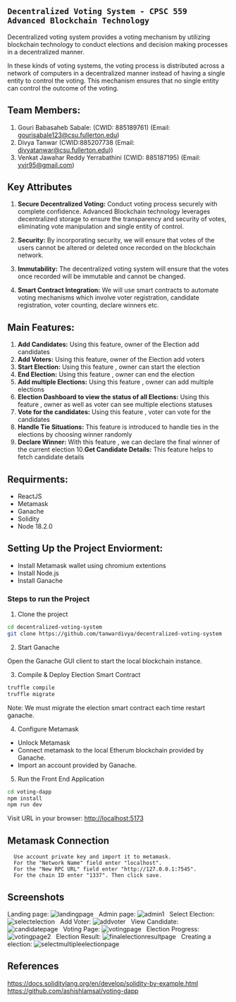 ## `Decentralized Voting System - CPSC 559 Advanced Blockchain Technology`

<p>Decentralized voting system provides a voting mechanism by utilizing blockchain technology to conduct elections and decision making processes in a decentralized manner.
<p>In these kinds of voting systems, the voting process is distributed across a network of computers in a decentralized manner instead of having a single entity to control the voting. This mechanism ensures that no single entity can control the outcome of the voting.


## Team Members:
1. Gouri Babasaheb Sabale:  (CWID: 885189761) (Email: gourisabale123@csu.fullerton.edu)
2. Divya Tanwar (CWID:885207738 (Email: divyatanwar@csu.fullerton.edu))
3. Venkat Jawahar Reddy Yerrabathini (CWID: 885187195) (Email: yvjr95@gmail.com)



## Key Attributes

1. **Secure Decentralized Voting:** Conduct voting process securely with complete confidence. Advanced Blockchain technology leverages decentralized storage to ensure the transparency and security of votes, eliminating vote manipulation and single entity of control.

2. **Security:** By incorporating security, we will ensure that votes of the users cannot be altered or deleted once recorded on the blockchain network.

3. **Immutability:** The decentralized voting system will ensure that the votes once recorded will be immutable and cannot be changed.

4. **Smart Contract Integration:** We will use smart contracts to automate voting mechanisms which involve voter registration, candidate registration, voter counting, declare winners etc.


## Main Features:

1. **Add Candidates:** Using this feature, owner of the Election add candidates
2. **Add Voters:** Using this feature, owner of the Election add voters
3. **Start Election:** Using this feature , owner can start the election
4. **End Election:** Using this feature , owner can end the election
5. **Add multiple Elections:** Using this feature , owner can add multiple elections
6. **Election Dashboard to view the status of all Elections:** Using this feature , owner as well as voter can see multiple elections statuses
7. **Vote for the candidates:** Using this feature , voter can vote for the candidates
8. **Handle Tie Situations:** This feature is introduced to handle ties in the elections by choosing winner randomly
9. **Declare Winner:** With this feature , we can declare the final winner of the current election
10.**Get Candidate Details:** This feature helps to fetch candidate details


## Requirments:

- ReactJS
- Metamask
- Ganache
- Solidity
- Node 18.2.0


## Setting Up the Project Enviorment:

- Install Metamask wallet using chromium extentions
- Install Node.js
- Install Ganache

### Steps to run the Project

1. Clone the project

```bash
cd decentralized-voting-system
git clone https://github.com/tanwardivya/decentralized-voting-system
```

2. Start Ganache

Open the Ganache GUI client to start the local blockchain instance.

3. Compile & Deploy Election Smart Contract

```bash
truffle compile
truffle migrate
```

Note: We must migrate the election smart contract each time restart ganache.

4. Configure Metamask

- Unlock Metamask
- Connect metamask to the local Etherum blockchain provided by Ganache.
- Import an account provided by Ganache.

5. Run the Front End Application

```bash
cd voting-dapp
npm install
npm run dev
```

Visit URL in your browser: <http://localhost:5173>


##  Metamask Connection

      Use account private key and import it to metamask.
      For the "Network Name" field enter "localhost".
      For the "New RPC URL" field enter "http://127.0.0.1:7545".
      For the chain ID enter "1337". Then click save.

## Screenshots

Landing page:
![landingpage](screenshots/landingpage.png) &nbsp;
Admin page:
![admin1](screenshots/admin1.png) &nbsp;
Select Election:
![selectelection](screenshots/selectelection.png) &nbsp;
Add Voter:
![addvoter](screenshots/addvoter.png) &nbsp;
View Candidate:
![candidatepage](screenshots/candidatepage.png) &nbsp;
Voting Page:
![votingpage](screenshots/votingpage.png) &nbsp;
Election Progress:
![votingpage2](screenshots/votingpage2.png) &nbsp;
Election Result:
![finalelectionresultpage](screenshots/finalelectionresultpage.png) &nbsp;
Creating a election:
![selectmultipleelectionpage](screenshots/selectmultipleelectionpage.png) &nbsp;


## References

https://docs.soliditylang.org/en/develop/solidity-by-example.html
https://github.com/ashishlamsal/voting-dapp